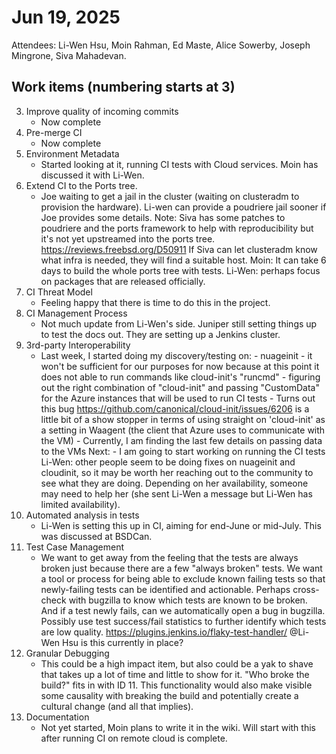 # Jun 19, 2025

Attendees: Li-Wen Hsu,  Moin Rahman, Ed Maste, Alice Sowerby, Joseph Mingrone, Siva Mahadevan. 

## Work items (numbering starts at 3\)

3. Improve quality of incoming commits  
   * Now complete  
4. Pre-merge CI  
   * Now complete  
5. Environment Metadata  
   * Started looking at it, running CI tests with Cloud services. Moin has discussed it with Li-Wen.  
6. Extend CI to the Ports tree.  
   * Joe waiting to get a jail in the cluster (waiting on clusteradm to provision the hardware). Li-wen can provide a poudriere jail sooner if Joe provides some details. Note: Siva has some patches to poudriere and the ports framework to help with reproducibility but it's not yet upstreamed into the ports tree. https://reviews.freebsd.org/D50911 If Siva can let clusteradm know what infra is needed, they will find a suitable host. Moin: It can take 6 days to build the whole ports tree with tests. Li-Wen: perhaps focus on packages that are released officially.  
7. CI Threat Model  
   * Feeling happy that there is time to do this in the project.  
8. CI Management Process  
   * Not much update from Li-Wen's side. Juniper still setting things up to test the docs out. They are setting up a Jenkins cluster.  
9. 3rd-party Interoperability  
   * Last week, I started doing my discovery/testing on: \- nuageinit \- it won't be sufficient for our purposes for now because at this point it does not able to run commands like cloud-init's "runcmd" \- figuring out the right combination of "cloud-init" and passing "CustomData" for the Azure instances that will be used to run CI tests \- Turns out this bug https://github.com/canonical/cloud-init/issues/6206 is a little bit of a show stopper in terms of using straight on 'cloud-init' as a setting in Waagent (the client that Azure uses to communicate with the VM) \- Currently, I am finding the last few details on passing data to the VMs Next: \- I am going to start working on running the CI tests Li-Wen: other people seem to be doing fixes on nuageinit and cloudinit, so it may be worth her reaching out to the community to see what they are doing. Depending on her availability, someone may need to help her (she sent Li-Wen a message but Li-Wen has limited availability).  
10. Automated analysis in tests  
    * Li-Wen is setting this up in CI, aiming for end-June or mid-July. This was discussed at BSDCan.  
11. Test Case Management  
    * We want to get away from the feeling that the tests are always broken just because there are a few "always broken" tests. We want a tool or process for being able to exclude known failing tests so that newly-failing tests can be identified and actionable. Perhaps cross-check with bugzilla to know which tests are known to be broken. And if a test newly fails, can we automatically open a bug in bugzilla. Possibly use test success/fail statistics to further identify which tests are low quality. https://plugins.jenkins.io/flaky-test-handler/ @Li-Wen Hsu is this currently in place?  
12. Granular Debugging  
    * This could be a high impact item, but also could be a yak to shave that takes up a lot of time and little to show for it. "Who broke the build?" fits in with ID 11\. This functionality would also make visible some causality with breaking the build and potentially create a cultural change (and all that implies).  
13. Documentation  
    * Not yet started, Moin plans to write it in the wiki. Will start with this after running CI on remote cloud is complete.
